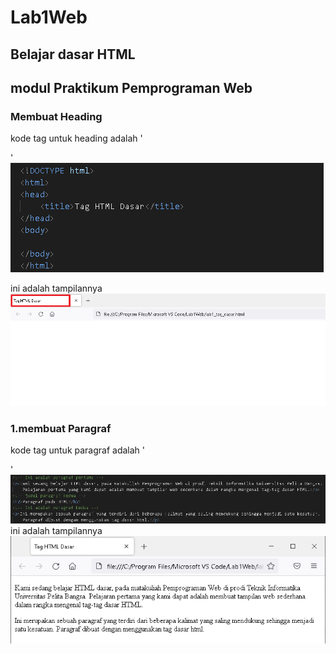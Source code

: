 # Lab1Web
## Belajar dasar HTML
## modul Praktikum Pemprograman Web
### Membuat Heading
kode tag untuk heading adalah '<p>'
  ![gambar](Css.png)
  
ini adalah tampilannya
  ![gambar](Ss.png)
### 1.membuat Paragraf 
kode tag untuk paragraf adalah '<p>'
  ![Gambar](Css1.png)
ini adalah tampilannya
  ![Gambar](Ss1.png)
